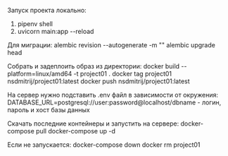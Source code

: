 Запуск проекта локально:
1. pipenv shell
2. uvicorn main:app --reload

Для миграции:
alembic revision --autogenerate -m ""
alembic upgrade head


Собрать и задеплоить образ из директории:
docker build --platform=linux/amd64 -t project01 .
docker tag project01 nsdmitrij/project01:latest
docker push nsdmitrij/project01:latest

На сервер нужно подставить .env файл в зависимости от окружения:
DATABASE_URL=postgresql://user:password@localhost/dbname - логин, пароль и хост базы данных

Скачать последние контейнеры и запустить на сервере:
docker-compose pull
docker-compose up -d

Если не запускается:
docker-compose down
docker rm project01